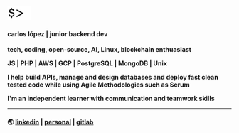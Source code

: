 <img src="cursor.gif" height="30" />

#### carlos lópez | junior backend dev

**tech, coding, open-source, AI, Linux, blockchain enthuasiast**

**JS | PHP | AWS | GCP | PostgreSQL | MongoDB | Unix**

**I help build APIs, manage and design databases and deploy fast clean tested code while using Agile Methodologies such as Scrum**

**I'm an independent learner with communication and teamwork skills**
***
#### 🌏 [linkedin](https://www.linkedin.com/in/celopez12) | [personal](https://clopez7.github.io) | [gitlab](www.gitlab.com/clopez12)
